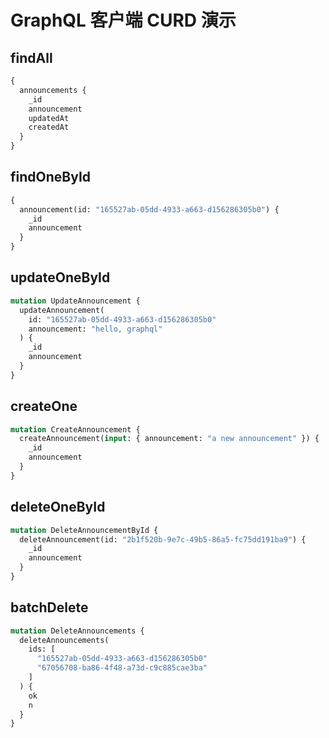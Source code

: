 # GraphQL 客户端 CURD 演示

## findAll

```graphql
{
  announcements {
    _id
    announcement
    updatedAt
    createdAt
  }
}
```

## findOneById

```graphql
{
  announcement(id: "165527ab-05dd-4933-a663-d156286305b0") {
    _id
    announcement
  }
}
```

## updateOneById

```graphql
mutation UpdateAnnouncement {
  updateAnnouncement(
    id: "165527ab-05dd-4933-a663-d156286305b0"
    announcement: "hello, graphql"
  ) {
    _id
    announcement
  }
}
```

## createOne

```graphql
mutation CreateAnnouncement {
  createAnnouncement(input: { announcement: "a new announcement" }) {
    _id
    announcement
  }
}
```

## deleteOneById

```graphql
mutation DeleteAnnouncementById {
  deleteAnnouncement(id: "2b1f520b-9e7c-49b5-86a5-fc75dd191ba9") {
    _id
    announcement
  }
}
```

## batchDelete

```graphql
mutation DeleteAnnouncements {
  deleteAnnouncements(
    ids: [
      "165527ab-05dd-4933-a663-d156286305b0"
      "67056708-ba86-4f48-a73d-c9c885cae3ba"
    ]
  ) {
    ok
    n
  }
}
```
